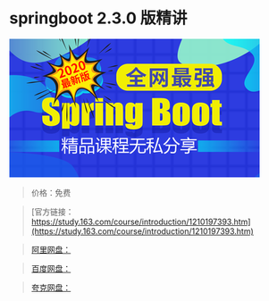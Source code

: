 # springboot 2.3.0 版精讲

![img](../../../assets/study163/free/f071523436714dd7a3c552f14c90c415.png)

> 价格：免费

> [官方链接：https://study.163.com/course/introduction/1210197393.htm](https://study.163.com/course/introduction/1210197393.htm)

> [阿里网盘：]()

> [百度网盘：]()

> [夸克网盘：]()
